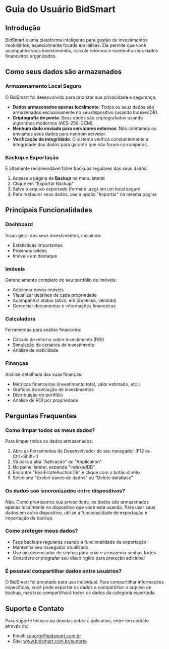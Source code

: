 
# Guia do Usuário BidSmart

## Introdução

BidSmart é uma plataforma inteligente para gestão de investimentos imobiliários, especialmente focada em leilões. Ela permite que você acompanhe seus investimentos, calcule retornos e mantenha seus dados financeiros organizados.

## Como seus dados são armazenados

### Armazenamento Local Seguro

O BidSmart foi desenvolvido para priorizar sua privacidade e segurança:

- **Dados armazenados apenas localmente**: Todos os seus dados são armazenados exclusivamente no seu dispositivo (usando IndexedDB).
- **Criptografia de ponta**: Seus dados são criptografados usando algoritmos modernos (AES-256-GCM).
- **Nenhum dado enviado para servidores externos**: Não coletamos ou enviamos seus dados para nenhum servidor.
- **Verificação de integridade**: O sistema verifica constantemente a integridade dos dados para garantir que não foram corrompidos.

### Backup e Exportação

É altamente recomendável fazer backups regulares dos seus dados:

1. Acesse a página de **Backup** no menu lateral
2. Clique em "Exportar Backup"
3. Salve o arquivo exportado (formato .aeg) em um local seguro
4. Para restaurar seus dados, use a opção "Importar" na mesma página

## Principais Funcionalidades

### Dashboard

Visão geral dos seus investimentos, incluindo:
- Estatísticas importantes
- Próximos leilões
- Imóveis em destaque

### Imóveis

Gerenciamento completo do seu portfólio de imóveis:
- Adicionar novos imóveis
- Visualizar detalhes de cada propriedade
- Acompanhar status (ativo, em processo, vendido)
- Gerenciar documentos e informações financeiras

### Calculadora

Ferramentas para análise financeira:
- Cálculo de retorno sobre investimento (ROI)
- Simulação de cenários de investimento
- Análise de viabilidade

### Finanças

Análise detalhada das suas finanças:
- Métricas financeiras (investimento total, valor estimado, etc.)
- Gráficos de evolução de investimentos
- Distribuição do portfólio
- Análise de ROI por propriedade

## Perguntas Frequentes

### Como limpar todos os meus dados?

Para limpar todos os dados armazenados:
1. Abra as Ferramentas de Desenvolvedor do seu navegador (F12 ou Ctrl+Shift+I)
2. Vá para a aba "Aplicação" ou "Application"
3. No painel lateral, expanda "IndexedDB"
4. Encontre "RealEstateAuctionDB" e clique com o botão direito
5. Selecione "Excluir banco de dados" ou "Delete database"

### Os dados são sincronizados entre dispositivos?

Não. Como priorizamos sua privacidade, os dados são armazenados apenas localmente no dispositivo que você está usando. Para usar seus dados em outro dispositivo, utilize a funcionalidade de exportação e importação de backup.

### Como proteger meus dados?

- Faça backups regulares usando a funcionalidade de exportação
- Mantenha seu navegador atualizado
- Use um gerenciador de senhas para criar e armazenar senhas fortes
- Considere criptografar seu disco rígido para proteção adicional

### É possível compartilhar dados entre usuários?

O BidSmart foi projetado para uso individual. Para compartilhar informações específicas, você pode exportar os dados e compartilhar o arquivo de backup, mas isso compartilhará todos os dados da categoria exportada.

## Suporte e Contato

Para suporte técnico ou dúvidas sobre o aplicativo, entre em contato através de:
- Email: suporte@bidsmart.com.br
- Site: www.bidsmart.com.br/suporte
